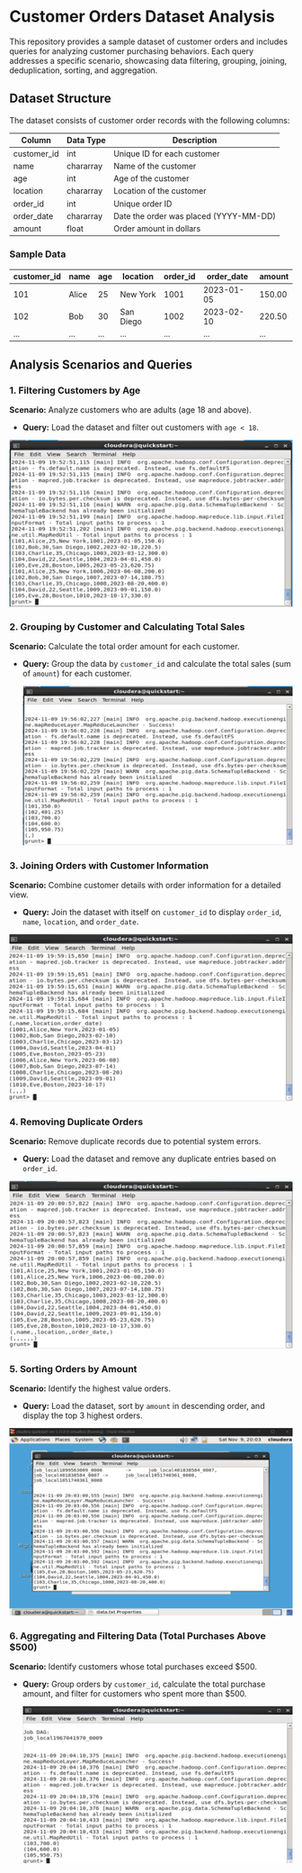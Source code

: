 
# Customer Orders Dataset Analysis

This repository provides a sample dataset of customer orders and includes queries for analyzing customer purchasing behaviors. Each query addresses a specific scenario, showcasing data filtering, grouping, joining, deduplication, sorting, and aggregation.

## Dataset Structure

The dataset consists of customer order records with the following columns:

| Column      | Data Type   | Description                           |
|-------------|-------------|---------------------------------------|
| customer_id | int         | Unique ID for each customer          |
| name        | chararray   | Name of the customer                 |
| age         | int         | Age of the customer                  |
| location    | chararray   | Location of the customer             |
| order_id    | int         | Unique order ID                      |
| order_date  | chararray   | Date the order was placed (YYYY-MM-DD)|
| amount      | float       | Order amount in dollars              |

### Sample Data

| customer_id | name    | age | location   | order_id | order_date | amount |
|-------------|---------|-----|------------|----------|------------|--------|
| 101         | Alice   | 25  | New York   | 1001     | 2023-01-05 | 150.00 |
| 102         | Bob     | 30  | San Diego  | 1002     | 2023-02-10 | 220.50 |
| ...         | ...     | ... | ...        | ...      | ...        | ...    |

## Analysis Scenarios and Queries

### 1. Filtering Customers by Age
**Scenario:** Analyze customers who are adults (age 18 and above).
- **Query:** Load the dataset and filter out customers with `age < 18`.

![1](1.png)


### 2. Grouping by Customer and Calculating Total Sales
**Scenario:** Calculate the total order amount for each customer.
- **Query:** Group the data by `customer_id` and calculate the total sales (sum of `amount`) for each customer.

  ![2](2.png)


### 3. Joining Orders with Customer Information
**Scenario:** Combine customer details with order information for a detailed view.
- **Query:** Join the dataset with itself on `customer_id` to display `order_id`, `name`, `location`, and `order_date`.
  
![3](3.png)

### 4. Removing Duplicate Orders
**Scenario:** Remove duplicate records due to potential system errors.
- **Query:** Load the dataset and remove any duplicate entries based on `order_id`.
  
![4](4.png)

### 5. Sorting Orders by Amount
**Scenario:** Identify the highest value orders.
- **Query:** Load the dataset, sort by `amount` in descending order, and display the top 3 highest orders.
  
![5](5.png)

### 6. Aggregating and Filtering Data (Total Purchases Above $500)
**Scenario:** Identify customers whose total purchases exceed $500.
- **Query:** Group orders by `customer_id`, calculate the total purchase amount, and filter for customers who spent more than $500.

  ![6](6.png)


